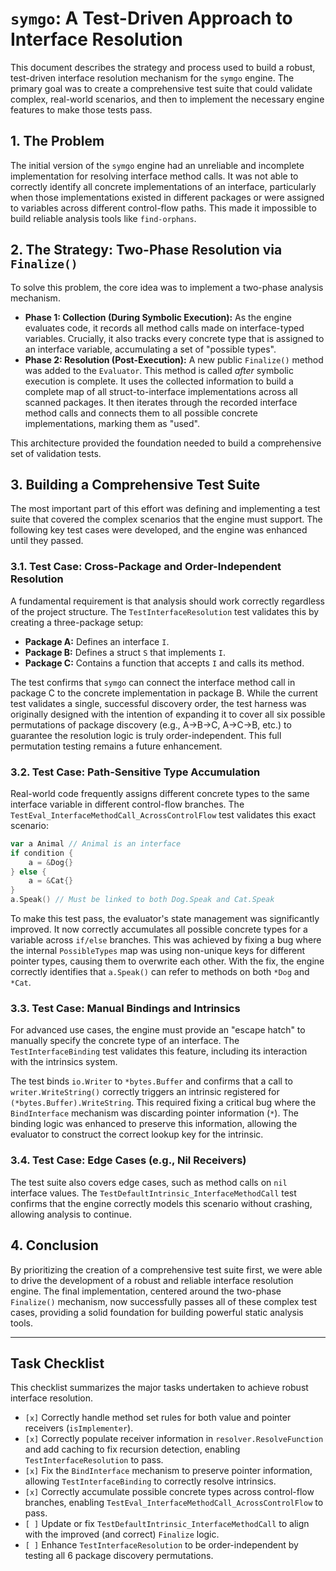 # `symgo`: A Test-Driven Approach to Interface Resolution

This document describes the strategy and process used to build a robust, test-driven interface resolution mechanism for the `symgo` engine. The primary goal was to create a comprehensive test suite that could validate complex, real-world scenarios, and then to implement the necessary engine features to make those tests pass.

## 1. The Problem

The initial version of the `symgo` engine had an unreliable and incomplete implementation for resolving interface method calls. It was not able to correctly identify all concrete implementations of an interface, particularly when those implementations existed in different packages or were assigned to variables across different control-flow paths. This made it impossible to build reliable analysis tools like `find-orphans`.

## 2. The Strategy: Two-Phase Resolution via `Finalize()`

To solve this problem, the core idea was to implement a two-phase analysis mechanism.

-   **Phase 1: Collection (During Symbolic Execution):** As the engine evaluates code, it records all method calls made on interface-typed variables. Crucially, it also tracks every concrete type that is assigned to an interface variable, accumulating a set of "possible types".
-   **Phase 2: Resolution (Post-Execution):** A new public `Finalize()` method was added to the `Evaluator`. This method is called *after* symbolic execution is complete. It uses the collected information to build a complete map of all struct-to-interface implementations across all scanned packages. It then iterates through the recorded interface method calls and connects them to all possible concrete implementations, marking them as "used".

This architecture provided the foundation needed to build a comprehensive set of validation tests.

## 3. Building a Comprehensive Test Suite

The most important part of this effort was defining and implementing a test suite that covered the complex scenarios that the engine must support. The following key test cases were developed, and the engine was enhanced until they passed.

### 3.1. Test Case: Cross-Package and Order-Independent Resolution

A fundamental requirement is that analysis should work correctly regardless of the project structure. The `TestInterfaceResolution` test validates this by creating a three-package setup:
-   **Package A:** Defines an interface `I`.
-   **Package B:** Defines a struct `S` that implements `I`.
-   **Package C:** Contains a function that accepts `I` and calls its method.

The test confirms that `symgo` can connect the interface method call in package C to the concrete implementation in package B. While the current test validates a single, successful discovery order, the test harness was originally designed with the intention of expanding it to cover all six possible permutations of package discovery (e.g., A->B->C, A->C->B, etc.) to guarantee the resolution logic is truly order-independent. This full permutation testing remains a future enhancement.

### 3.2. Test Case: Path-Sensitive Type Accumulation

Real-world code frequently assigns different concrete types to the same interface variable in different control-flow branches. The `TestEval_InterfaceMethodCall_AcrossControlFlow` test validates this exact scenario:

```go
var a Animal // Animal is an interface
if condition {
    a = &Dog{}
} else {
    a = &Cat{}
}
a.Speak() // Must be linked to both Dog.Speak and Cat.Speak
```

To make this test pass, the evaluator's state management was significantly improved. It now correctly accumulates all possible concrete types for a variable across `if/else` branches. This was achieved by fixing a bug where the internal `PossibleTypes` map was using non-unique keys for different pointer types, causing them to overwrite each other. With the fix, the engine correctly identifies that `a.Speak()` can refer to methods on both `*Dog` and `*Cat`.

### 3.3. Test Case: Manual Bindings and Intrinsics

For advanced use cases, the engine must provide an "escape hatch" to manually specify the concrete type of an interface. The `TestInterfaceBinding` test validates this feature, including its interaction with the intrinsics system.

The test binds `io.Writer` to `*bytes.Buffer` and confirms that a call to `writer.WriteString()` correctly triggers an intrinsic registered for `(*bytes.Buffer).WriteString`. This required fixing a critical bug where the `BindInterface` mechanism was discarding pointer information (`*`). The binding logic was enhanced to preserve this information, allowing the evaluator to construct the correct lookup key for the intrinsic.

### 3.4. Test Case: Edge Cases (e.g., Nil Receivers)

The test suite also covers edge cases, such as method calls on `nil` interface values. The `TestDefaultIntrinsic_InterfaceMethodCall` test confirms that the engine correctly models this scenario without crashing, allowing analysis to continue.

## 4. Conclusion

By prioritizing the creation of a comprehensive test suite first, we were able to drive the development of a robust and reliable interface resolution engine. The final implementation, centered around the two-phase `Finalize()` mechanism, now successfully passes all of these complex test cases, providing a solid foundation for building powerful static analysis tools.

---
## Task Checklist

This checklist summarizes the major tasks undertaken to achieve robust interface resolution.

- `[x]` Correctly handle method set rules for both value and pointer receivers (`isImplementer`).
- `[x]` Correctly populate receiver information in `resolver.ResolveFunction` and add caching to fix recursion detection, enabling `TestInterfaceResolution` to pass.
- `[x]` Fix the `BindInterface` mechanism to preserve pointer information, allowing `TestInterfaceBinding` to correctly resolve intrinsics.
- `[x]` Correctly accumulate possible concrete types across control-flow branches, enabling `TestEval_InterfaceMethodCall_AcrossControlFlow` to pass.
- `[ ]` Update or fix `TestDefaultIntrinsic_InterfaceMethodCall` to align with the improved (and correct) `Finalize` logic.
- `[ ]` Enhance `TestInterfaceResolution` to be order-independent by testing all 6 package discovery permutations.
